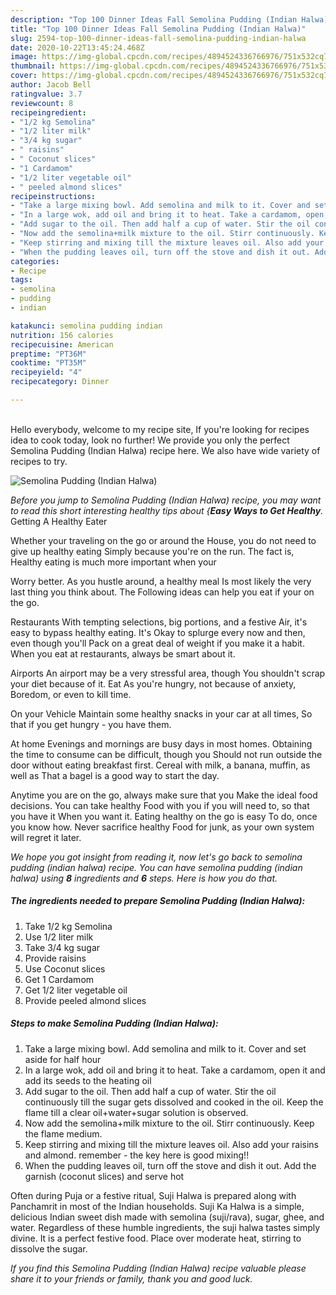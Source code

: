 ```yaml
---
description: "Top 100 Dinner Ideas Fall Semolina Pudding (Indian Halwa)"
title: "Top 100 Dinner Ideas Fall Semolina Pudding (Indian Halwa)"
slug: 2594-top-100-dinner-ideas-fall-semolina-pudding-indian-halwa
date: 2020-10-22T13:45:24.468Z
image: https://img-global.cpcdn.com/recipes/4894524336766976/751x532cq70/semolina-pudding-indian-halwa-recipe-main-photo.jpg
thumbnail: https://img-global.cpcdn.com/recipes/4894524336766976/751x532cq70/semolina-pudding-indian-halwa-recipe-main-photo.jpg
cover: https://img-global.cpcdn.com/recipes/4894524336766976/751x532cq70/semolina-pudding-indian-halwa-recipe-main-photo.jpg
author: Jacob Bell
ratingvalue: 3.7
reviewcount: 8
recipeingredient:
- "1/2 kg Semolina"
- "1/2 liter milk"
- "3/4 kg sugar"
- " raisins"
- " Coconut slices"
- "1 Cardamom"
- "1/2 liter vegetable oil"
- " peeled almond slices"
recipeinstructions:
- "Take a large mixing bowl. Add semolina and milk to it. Cover and set aside for half hour"
- "In a large wok, add oil and bring it to heat. Take a cardamom, open it and add its seeds to the heating oil"
- "Add sugar to the oil. Then add half a cup of water. Stir the oil continuously till the sugar gets dissolved and cooked in the oil. Keep the flame till a clear oil+water+sugar solution is observed."
- "Now add the semolina+milk mixture to the oil. Stirr continuously. Keep the flame medium."
- "Keep stirring and mixing till the mixture leaves oil. Also add your raisins and almond. remember - the key here is good mixing!!"
- "When the pudding leaves oil, turn off the stove and dish it out. Add the garnish (coconut slices) and serve hot"
categories:
- Recipe
tags:
- semolina
- pudding
- indian

katakunci: semolina pudding indian 
nutrition: 156 calories
recipecuisine: American
preptime: "PT36M"
cooktime: "PT35M"
recipeyield: "4"
recipecategory: Dinner

---
```

<br>
Hello everybody, welcome to my recipe site, If you're looking for recipes idea to cook today, look no further! We provide you only the perfect Semolina Pudding (Indian Halwa) recipe here. We also have wide variety of recipes to try.
<br>


![Semolina Pudding (Indian Halwa)](https://img-global.cpcdn.com/recipes/4894524336766976/751x532cq70/semolina-pudding-indian-halwa-recipe-main-photo.jpg)

<i>Before you jump to Semolina Pudding (Indian Halwa) recipe, you may want to read this short interesting healthy tips about {<strong>Easy Ways to Get Healthy</strong>.</i>
Getting A Healthy Eater

Whether your traveling on the go or around the
House, you do not need to give up healthy eating
Simply because you're on the run. The fact is,
Healthy eating is much more important when your



Worry better. As you hustle around, a healthy meal
Is most likely the very last thing you think about. The
Following ideas can help you eat if your on the go.

Restaurants
With tempting selections, big portions, and a festive
Air, it's easy to bypass healthy eating. It's
Okay to splurge every now and then, even though you'll
Pack on a great deal of weight if you make it a habit.
When you eat at restaurants, always be smart
about it.

Airports
An airport may be a very stressful area, though 
You shouldn't scrap your diet because of it. Eat
As you're hungry, not because of anxiety,
Boredom, or even to kill time.

On your Vehicle 
Maintain some healthy snacks in your car at all times,
So that if you get hungry - you have them.

At home
Evenings and mornings are busy days in most homes.
Obtaining the time to consume can be difficult, though you
Should not run outside the door without eating breakfast
first. Cereal with milk, a banana, muffin, as well as 
That a bagel is a good way to start the day.

Anytime you are on the go, always make sure that you
Make the ideal food decisions. You can take healthy
Food with you if you will need to, so that you have it
When you want it. Eating healthy on the go is easy
To do, once you know how. Never sacrifice healthy
Food for junk, as your own system will regret it later.


<i>We hope you got insight from reading it, now let's go back to semolina pudding (indian halwa) recipe. You can have semolina pudding (indian halwa) using <strong>8</strong> ingredients and <strong>6</strong> steps. Here is how you do that.
</i>

##### The ingredients needed to prepare Semolina Pudding (Indian Halwa):

1. Take 1/2 kg Semolina
1. Use 1/2 liter milk
1. Take 3/4 kg sugar
1. Provide  raisins
1. Use  Coconut slices
1. Get 1 Cardamom
1. Get 1/2 liter vegetable oil
1. Provide  peeled almond slices


##### Steps to make Semolina Pudding (Indian Halwa):

1. Take a large mixing bowl. Add semolina and milk to it. Cover and set aside for half hour
1. In a large wok, add oil and bring it to heat. Take a cardamom, open it and add its seeds to the heating oil
1. Add sugar to the oil. Then add half a cup of water. Stir the oil continuously till the sugar gets dissolved and cooked in the oil. Keep the flame till a clear oil+water+sugar solution is observed.
1. Now add the semolina+milk mixture to the oil. Stirr continuously. Keep the flame medium.
1. Keep stirring and mixing till the mixture leaves oil. Also add your raisins and almond. remember - the key here is good mixing!!
1. When the pudding leaves oil, turn off the stove and dish it out. Add the garnish (coconut slices) and serve hot


Often during Puja or a festive ritual, Suji Halwa is prepared along with Panchamrit in most of the Indian households. Suji Ka Halwa is a simple, delicious Indian sweet dish made with semolina (suji/rava), sugar, ghee, and water. Regardless of these humble ingredients, the suji halwa tastes simply divine. It is a perfect festive food. Place over moderate heat, stirring to dissolve the sugar. 

<i>If you find this Semolina Pudding (Indian Halwa) recipe valuable please share it to your friends or family, thank you and good luck.</i>
